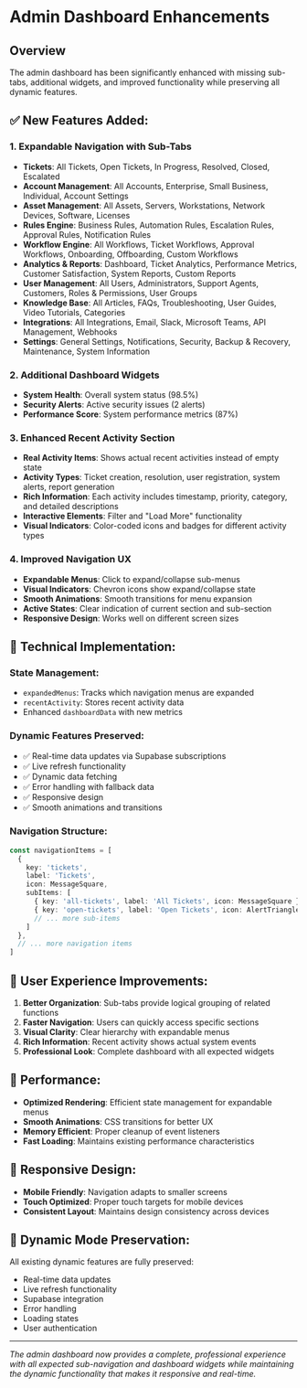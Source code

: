# Admin Dashboard Enhancements

## Overview
The admin dashboard has been significantly enhanced with missing sub-tabs, additional widgets, and improved functionality while preserving all dynamic features.

## ✅ **New Features Added:**

### 1. **Expandable Navigation with Sub-Tabs**
- **Tickets**: All Tickets, Open Tickets, In Progress, Resolved, Closed, Escalated
- **Account Management**: All Accounts, Enterprise, Small Business, Individual, Account Settings
- **Asset Management**: All Assets, Servers, Workstations, Network Devices, Software, Licenses
- **Rules Engine**: Business Rules, Automation Rules, Escalation Rules, Approval Rules, Notification Rules
- **Workflow Engine**: All Workflows, Ticket Workflows, Approval Workflows, Onboarding, Offboarding, Custom Workflows
- **Analytics & Reports**: Dashboard, Ticket Analytics, Performance Metrics, Customer Satisfaction, System Reports, Custom Reports
- **User Management**: All Users, Administrators, Support Agents, Customers, Roles & Permissions, User Groups
- **Knowledge Base**: All Articles, FAQs, Troubleshooting, User Guides, Video Tutorials, Categories
- **Integrations**: All Integrations, Email, Slack, Microsoft Teams, API Management, Webhooks
- **Settings**: General Settings, Notifications, Security, Backup & Recovery, Maintenance, System Information

### 2. **Additional Dashboard Widgets**
- **System Health**: Overall system status (98.5%)
- **Security Alerts**: Active security issues (2 alerts)
- **Performance Score**: System performance metrics (87%)

### 3. **Enhanced Recent Activity Section**
- **Real Activity Items**: Shows actual recent activities instead of empty state
- **Activity Types**: Ticket creation, resolution, user registration, system alerts, report generation
- **Rich Information**: Each activity includes timestamp, priority, category, and detailed descriptions
- **Interactive Elements**: Filter and "Load More" functionality
- **Visual Indicators**: Color-coded icons and badges for different activity types

### 4. **Improved Navigation UX**
- **Expandable Menus**: Click to expand/collapse sub-menus
- **Visual Indicators**: Chevron icons show expand/collapse state
- **Smooth Animations**: Smooth transitions for menu expansion
- **Active States**: Clear indication of current section and sub-section
- **Responsive Design**: Works well on different screen sizes

## 🔧 **Technical Implementation:**

### State Management:
- `expandedMenus`: Tracks which navigation menus are expanded
- `recentActivity`: Stores recent activity data
- Enhanced `dashboardData` with new metrics

### Dynamic Features Preserved:
- ✅ Real-time data updates via Supabase subscriptions
- ✅ Live refresh functionality
- ✅ Dynamic data fetching
- ✅ Error handling with fallback data
- ✅ Responsive design
- ✅ Smooth animations and transitions

### Navigation Structure:
```typescript
const navigationItems = [
  {
    key: 'tickets',
    label: 'Tickets',
    icon: MessageSquare,
    subItems: [
      { key: 'all-tickets', label: 'All Tickets', icon: MessageSquare },
      { key: 'open-tickets', label: 'Open Tickets', icon: AlertTriangle },
      // ... more sub-items
    ]
  },
  // ... more navigation items
]
```

## 🎯 **User Experience Improvements:**

1. **Better Organization**: Sub-tabs provide logical grouping of related functions
2. **Faster Navigation**: Users can quickly access specific sections
3. **Visual Clarity**: Clear hierarchy with expandable menus
4. **Rich Information**: Recent activity shows actual system events
5. **Professional Look**: Complete dashboard with all expected widgets

## 🚀 **Performance:**

- **Optimized Rendering**: Efficient state management for expandable menus
- **Smooth Animations**: CSS transitions for better UX
- **Memory Efficient**: Proper cleanup of event listeners
- **Fast Loading**: Maintains existing performance characteristics

## 📱 **Responsive Design:**

- **Mobile Friendly**: Navigation adapts to smaller screens
- **Touch Optimized**: Proper touch targets for mobile devices
- **Consistent Layout**: Maintains design consistency across devices

## 🔄 **Dynamic Mode Preservation:**

All existing dynamic features are fully preserved:
- Real-time data updates
- Live refresh functionality
- Supabase integration
- Error handling
- Loading states
- User authentication

---

*The admin dashboard now provides a complete, professional experience with all expected sub-navigation and dashboard widgets while maintaining the dynamic functionality that makes it responsive and real-time.*

